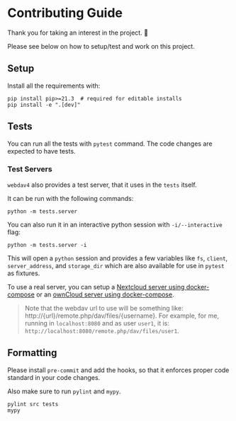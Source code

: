 # Contributing Guide

Thank you for taking an interest in the project.
🙏

Please see below on how to setup/test and work on this project.

## Setup
Install all the requirements with:
```shell
pip install pip>=21.3  # required for editable installs
pip install -e ".[dev]"
```

## Tests
You can run all the tests with `pytest` command.
The code changes are expected to have tests.

### Test Servers
`webdav4` also provides a test server, that it uses in the `tests` itself.

It can be run with the following commands:
```shell
python -m tests.server
```

You can also run it in an interactive python session with `-i/--interactive` flag:
```shell
python -m tests.server -i
```
This will open a `python` session and provides a few variables like `fs`,
`client`, `server_address`, and `storage_dir` which are also available
for use in `pytest` as fixtures.

To use a real server, you can setup a [Nextcloud server using docker-compose](https://github.com/nextcloud/docker#running-this-image-with-docker-compose)
or an [ownCloud server using docker-compose](https://doc.owncloud.com/server/admin_manual/installation/docker/#docker-compose).

> Note that the webdav url to use will be something like:
> http://{url}/remote.php/dav/files/{username}.
> For example, for me, running in `localhost:8080` and as user `user1`, it is:
> `http://localhost:8080/remote.php/dav/files/user1`.

## Formatting
Please install `pre-commit` and add the hooks, so that it enforces proper
code standard in your code changes.

Also make sure to run `pylint` and `mypy`.
```shell
pylint src tests
mypy
```

